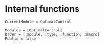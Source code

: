 # Internal functions

```@meta
CurrentModule = OptimalControl 
```

```@autodocs
Modules = [OptimalControl]
Order = [:module, :type, :function, :macro]
Public = false
```
